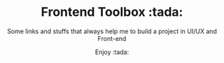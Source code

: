 <h1 align="center">Frontend Toolbox :tada:  </h1>
<p align="center">Some links and stuffs that always help me to build a project in UI/UX and Front-end</p>
<p align="center">Enjoy :tada:</p>
